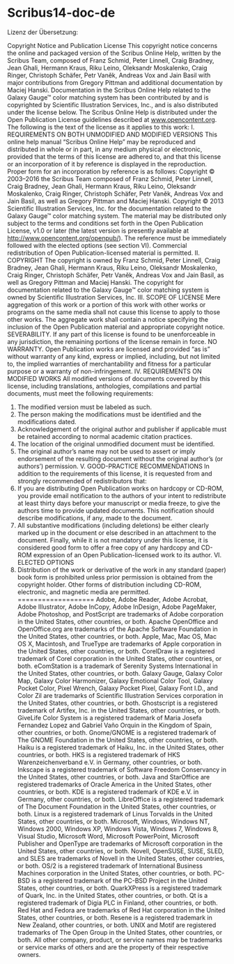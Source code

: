 # Scribus14-doc-de

Lizenz der Übersetzung:

Copyright Notice and Publication License 
This copyright notice concerns the online and packaged version of the Scribus Online Help, written by the Scribus Team, composed of Franz Schmid, Peter Linnell, Craig Bradney, Jean Ghali, Hermann Kraus, Riku Leino, Oleksandr Moskalenko, Craig Ringer, Christoph Schäfer, Petr Vaněk, Andreas Vox and Jain Basil with major contributions from Gregory Pittman and additional documentation by Maciej Hanski.
Documentation in the Scribus Online Help related to the Galaxy Gauge™ color matching system has been contributed by and is copyrighted by Scientific Illustration Services, Inc., and is also distributed under the license below. 
The Scribus Online Help is distributed under the Open Publication License guidelines described at www.opencontent.org. 
The following is the text of the license as it applies to this work: 
I. REQUIREMENTS ON BOTH UNMODIFIED AND MODIFIED VERSIONS 
This online help manual “Scribus Online Help” may be reproduced and distributed in whole or in part, in any medium physical or electronic, provided that the terms of this license are adhered to, and that this license or an incorporation of it by reference is displayed in the reproduction. 
Proper form for an incorporation by reference is as follows: 
Copyright © 2003–2016 the Scribus Team composed of Franz Schmid, Peter Linnell, Craig Bradney, Jean Ghali, Hermann Kraus, Riku Leino, Oleksandr Moskalenko, Craig Ringer, Christoph Schäfer, Petr Vaněk, Andreas Vox and Jain Basil, as well as Gregory Pittman and Maciej Hanski. Copyright © 2013 Scientific Illustration Services, Inc. for the documentation related to the Galaxy Gauge™ color matching system. The material may be distributed only subject to the terms and conditions set forth in the Open Publication License, v1.0 or later (the latest version is presently available at http://www.opencontent.org/openpub/). 
The reference must be immediately followed with the elected options (see section VI). 
Commercial redistribution of Open Publication-licensed material is permitted. 
II. COPYRIGHT 
The copyright is owned by Franz Schmid, Peter Linnell, Craig Bradney, Jean Ghali, Hermann Kraus, Riku Leino, Oleksandr Moskalenko, Craig Ringer, Christoph Schäfer, Petr Vaněk, Andreas Vox and Jain Basil, as well as Gregory Pittman and Maciej Hanski. The copyright for documentation related to the Galaxy Gauge™ color matching system is owned by Scientific Illustration Services, Inc. 
III. SCOPE OF LICENSE 
Mere aggregation of this work or a portion of this work with other works or programs on the same media shall not cause this license to apply to those other works. The aggregate work shall contain a notice specifying the inclusion of the Open Publication material and appropriate copyright notice. 
SEVERABILITY. If any part of this license is found to be unenforceable in any jurisdiction, the remaining portions of the license remain in force. 
NO WARRANTY. Open Publication works are licensed and provided “as is” without warranty of any kind, express or implied, including, but not limited to, the implied warranties of merchantability and fitness for a particular purpose or a warranty of non-infringement. 
IV. REQUIREMENTS ON MODIFIED WORKS 
All modified versions of documents covered by this license, including translations, anthologies, compilations and partial documents, must meet the following requirements: 
1) The modified version must be labeled as such. 
2) The person making the modifications must be identified and the modifications dated. 
3) Acknowledgement of the original author and publisher if applicable must be retained according to normal academic citation practices. 
4) The location of the original unmodified document must be identified. 
5) The original author’s name may not be used to assert or imply endorsement of the resulting document without the original author’s (or authors’) permission. 
V. GOOD-PRACTICE RECOMMENDATIONS 
In addition to the requirements of this license, it is requested from and strongly recommended of redistributors that: 
1) If you are distributing Open Publication works on hardcopy or CD-ROM, you provide email notification to the authors of your intent to redistribute at least thirty days before your manuscript or media freeze, to give the authors time to provide updated documents. This notification should describe modifications, if any, made to the document. 
2) All substantive modifications (including deletions) be either clearly marked up in the document or else described in an attachment to the document. 
Finally, while it is not mandatory under this license, it is considered good form to offer a free copy of any hardcopy and CD-ROM expression of an Open Publication-licensed work to its author. 
VI. ELECTED OPTIONS 
1) Distribution of the work or derivative of the work in any standard (paper) book form is prohibited unless prior permission is obtained from the copyright holder. Other forms of distribution including CD-ROM, electronic, and magnetic media are permitted.
===================
Adobe, Adobe Reader, Adobe Acrobat, Adobe Illustrator, Adobe InCopy, Adobe InDesign, Adobe PageMaker, Adobe Photoshop, and PostScript are trademarks of Adobe corporation in the United States, other countries, or both.
Apache OpenOffice and OpenOffice.org are trademarks of the Apache Software Foundation in the United States, other countries, or both.
Apple, Mac, Mac OS, Mac OS X, Macintosh, and TrueType are trademarks of Apple corporation in the United States, other countries, or both.
CorelDraw is a registered trademark of Corel corporation in the United States, other countries, or both.
eComStation is a trademark of Serenity Systems International in the United States, other countries, or both.
Galaxy Gauge, Galaxy Color Map, Galaxy Color Harmonizer, Galaxy Emotional Color Tool, Galaxy Pocket Color, Pixel Wrench, Galaxy Pocket Pixel, Galaxy Font I.D., and Color Zil are trademarks of Scientific Illustration Services corporation in the United States, other countries, or both.
Ghostscript is a registered trademark of Artifex, Inc. in the United States, other countries, or both.
GiveLife Color System is a registered trademark of Maria Josefa Fernandez Lopez and Gabriel Vaño Orquin in the Kingdom of Spain, other countries, or both.
Gnome/GNOME is a registered trademark of The GNOME Foundation in the United States, other countries, or both.
Haiku is a registered trademark of Haiku, Inc. in the United States, other countries, or both.
HKS is a registered trademark of HKS Warenzeichenverband e.V. in Germany, other countries, or both.
Inkscape is a registered trademark of Software Freedom Conservancy in the United States, other countries, or both.
Java and StarOffice are registered trademarks of Oracle America in the United States, other countries, or both.
KDE is a registered trademark of KDE e.V. in Germany, other countries, or both.
LibreOffice is a registered trademark of The Document Foundation in the United States, other countries, or both.
Linux is a registered trademark of Linus Torvalds in the United States, other countries, or both.
Microsoft, Windows, Windows NT, Windows 2000, Windows XP, Windows Vista, Windows 7, Windows 8, Visual Studio, Microsoft Word, Microsoft PowerPoint, Microsoft Publisher and OpenType are trademarks of Microsoft corporation in the United States, other countries, or both.
Novell, OpenSUSE, SUSE, SLED, and SLES are trademarks of Novell in the United States, other countries, or both.
OS/2 is a registered trademark of International Business Machines corporation in the United States, other countries, or both.
PC-BSD is a registered trademark of the PC-BSD Project in the United States, other countries, or both.
QuarkXPress is a registered trademark of Quark, Inc. in the United States, other countries, or both.
Qt is a registered trademark of Digia PLC in Finland, other countries, or both.
Red Hat and Fedora are trademarks of Red Hat corporation in the United States, other countries, or both.
Resene is a registered trademark in New Zealand, other countries, or both.
UNIX and Motif are registered trademarks of The Open Group in the United States, other countries, or both.
All other company, product, or service names may be trademarks or service marks of others and are the property of their respective owners. 